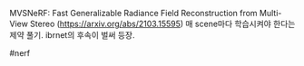 MVSNeRF: Fast Generalizable Radiance Field Reconstruction from Multi-View Stereo (https://arxiv.org/abs/2103.15595)
매 scene마다 학습시켜야 한다는 제약 풀기. ibrnet의 후속이 벌써 등장.

#nerf